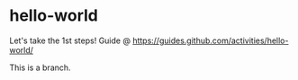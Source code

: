 # hello-world

Let's take the 1st steps! Guide @ https://guides.github.com/activities/hello-world/

This is a branch. 
